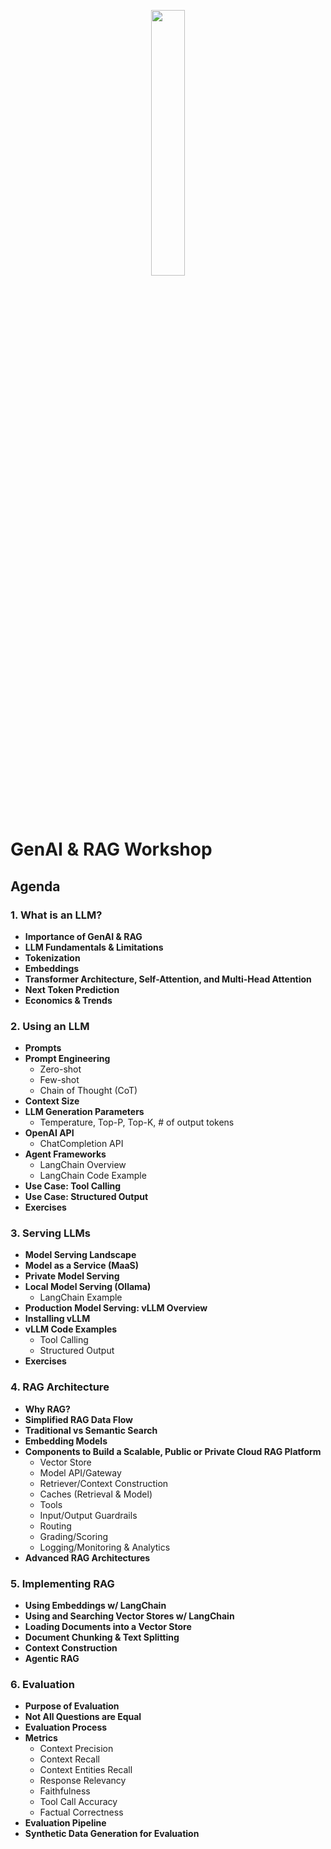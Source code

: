 <p align="center" width="100%">
    <img width="33%" src="https://www.silexdata.com/wp-content/uploads/2023/07/SILEX-LOGOS.png"> 
</p>

# GenAI & RAG Workshop

## Agenda

### 1. What is an LLM?
- **Importance of GenAI & RAG**
- **LLM Fundamentals & Limitations**
- **Tokenization**
- **Embeddings**
- **Transformer Architecture, Self-Attention, and Multi-Head Attention**
- **Next Token Prediction**
- **Economics & Trends**

### 2. Using an LLM
- **Prompts**
- **Prompt Engineering**
    - Zero-shot
    - Few-shot
    - Chain of Thought (CoT)
- **Context Size**
- **LLM Generation Parameters**
    - Temperature, Top-P, Top-K, # of output tokens
- **OpenAI API**
    - ChatCompletion API
- **Agent Frameworks**
    - LangChain Overview
    - LangChain Code Example
- **Use Case: Tool Calling**
- **Use Case: Structured Output**
- **Exercises**

### 3. Serving LLMs
- **Model Serving Landscape**
- **Model as a Service (MaaS)**
- **Private Model Serving**
- **Local Model Serving (Ollama)**
    - LangChain Example
- **Production Model Serving: vLLM Overview**
- **Installing vLLM**
- **vLLM Code Examples**
    - Tool Calling
    - Structured Output
- **Exercises**

### 4. RAG Architecture
- **Why RAG?**
- **Simplified RAG Data Flow**
- **Traditional vs Semantic Search**
- **Embedding Models**
- **Components to Build a Scalable, Public or Private Cloud RAG Platform**
    - Vector Store
    - Model API/Gateway
    - Retriever/Context Construction
    - Caches (Retrieval & Model)
    - Tools
    - Input/Output Guardrails
    - Routing 
    - Grading/Scoring
    - Logging/Monitoring & Analytics
- **Advanced RAG Architectures**

### 5. Implementing RAG
- **Using Embeddings w/ LangChain**
- **Using and Searching Vector Stores w/ LangChain**
- **Loading Documents into a Vector Store**
- **Document Chunking & Text Splitting**
- **Context Construction**
- **Agentic RAG**

### 6. Evaluation
- **Purpose of Evaluation**
- **Not All Questions are Equal**
- **Evaluation Process**
- **Metrics**
    - Context Precision
    - Context Recall
    - Context Entities Recall
    - Response Relevancy
    - Faithfulness
    - Tool Call Accuracy
    - Factual Correctness
- **Evaluation Pipeline**
- **Synthetic Data Generation for Evaluation**
